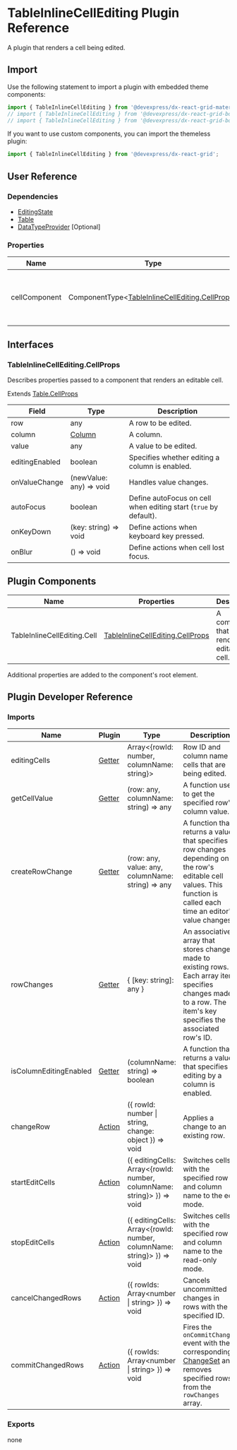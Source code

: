 # TableInlineCellEditing Plugin Reference

A plugin that renders a cell being edited.

## Import

Use the following statement to import a plugin with embedded theme components:

```js
import { TableInlineCellEditing } from '@devexpress/dx-react-grid-material-ui';
// import { TableInlineCellEditing } from '@devexpress/dx-react-grid-bootstrap4';
// import { TableInlineCellEditing } from '@devexpress/dx-react-grid-bootstrap3';
```

If you want to use custom components, you can import the themeless plugin:

```js
import { TableInlineCellEditing } from '@devexpress/dx-react-grid';
```

## User Reference

### Dependencies

- [EditingState](editing-state.md)
- [Table](table.md)
- [DataTypeProvider](data-type-provider.md) [Optional]

### Properties

Name | Type | Default | Description
-----|------|---------|------------
cellComponent | ComponentType&lt;[TableInlineCellEditing.CellProps](#tableinlinecelleditingcellprops)&gt; | | A component that renders an editable cell.

## Interfaces

### TableInlineCellEditing.CellProps

Describes properties passed to a component that renders an editable cell.

Extends [Table.CellProps](table.md#tablecellprops)

Field | Type | Description
------|------|------------
row | any | A row to be edited.
column | [Column](grid.md#column) | A column.
value | any | A value to be edited.
editingEnabled | boolean | Specifies whether editing a column is enabled.
onValueChange | (newValue: any) => void | Handles value changes.
autoFocus | boolean | Define autoFocus on cell when editing start (`true` by default).
onKeyDown | (key: string) => void | Define actions when keyboard key pressed.
onBlur | () => void | Define actions when cell lost focus.

## Plugin Components

Name | Properties | Description
-----|------------|------------
TableInlineCellEditing.Cell | [TableInlineCellEditing.CellProps](#tableinlinecelleditingcellprops) | A component that renders an editable cell.

Additional properties are added to the component's root element.

## Plugin Developer Reference

### Imports

Name | Plugin | Type | Description
-----|--------|------|------------
editingCells | [Getter](../../../dx-react-core/docs/reference/getter.md) | Array&lt;{rowId: number, columnName: string}&gt; | Row ID and column name of cells that are being edited.
getCellValue | [Getter](../../../dx-react-core/docs/reference/getter.md) | (row: any, columnName: string) => any | A function used to get the specified row's column value.
createRowChange | [Getter](../../../dx-react-core/docs/reference/getter.md) | (row: any, value: any, columnName: string) => any | A function that returns a value that specifies row changes depending on the row's editable cell values. This function is called each time an editor's value changes.
rowChanges | [Getter](../../../dx-react-core/docs/reference/getter.md) | { [key: string]: any } | An associative array that stores changes made to existing rows. Each array item specifies changes made to a row. The item's key specifies the associated row's ID.
isColumnEditingEnabled | [Getter](../../../dx-react-core/docs/reference/getter.md) | (columnName: string) => boolean |  A function that returns a value that specifies if editing by a column is enabled.
changeRow | [Action](../../../dx-react-core/docs/reference/action.md) | ({ rowId: number &#124; string, change: object }) => void | Applies a change to an existing row.
startEditCells | [Action](../../../dx-react-core/docs/reference/action.md) | ({ editingCells: Array&lt;{rowId: number, columnName: string}&gt; }) => void | Switches cells with the specified row ID and column name to the edit mode.
stopEditCells | [Action](../../../dx-react-core/docs/reference/action.md) | ({ editingCells: Array&lt;{rowId: number, columnName: string}&gt; }) => void | Switches cells with the specified row ID and column name to the read-only mode.
cancelChangedRows | [Action](../../../dx-react-core/docs/reference/action.md) | ({ rowIds: Array&lt;number &#124; string&gt; }) => void | Cancels uncommitted changes in rows with the specified ID.
commitChangedRows | [Action](../../../dx-react-core/docs/reference/action.md) | ({ rowIds: Array&lt;number &#124; string&gt; }) => void | Fires the `onCommitChanges` event with the corresponding [ChangeSet](editing-state.md#changeset) and removes specified rows from the `rowChanges` array.

### Exports

none
